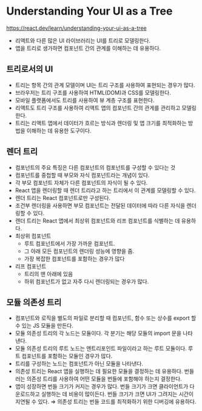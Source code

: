 # Understanding Your UI as a Tree

https://react.dev/learn/understanding-your-ui-as-a-tree

- 리액트와 다른 많은 UI 라이브러리는 UI를 트리로 모델링한다.
- 앱을 트리로 생가하면 컴포넌트 간의 관계를 이해하는 데 유용하다.

## 트리로서의 UI

- 트리는 항목 간의 관계 모델이며 UI는 트리 구조를 사용하여 표현되는 경우가 많다.
- 브라우저는 트리 구조를 사용하여 HTML(DOM)과 CSS를 모델링한다.
- 모바일 플랫폼에서도 트리를 사용하여 뷰 계층 구조를 표현한다.
- 리액트도 트리 구조를 사용하여 리액트 앱의 컴포넌트 간의 관게를 관리하고 모델링한다.
- 트리는 리액트 앱에서 데이터가 흐르는 방식과 렌더링 및 앱 크기를 최적화하는 방법을 이해하는 데 유용한 도구이다.

## 렌더 트리

- 컴포넌트의 주요 특징은 다른 컴포넌트의 컴포넌트를 구성할 수 있다는 것
- 컴포넌트를 중첩할 때 부모와 자식 컴포넌트라는 개념이 있다.
- 각 부모 컴포넌트 자체가 다른 컴포넌트의 자식이 될 수 있다.
- React 앱을 렌더링할 때 렌더 트리라고 하는 트리에서 이 관계를 모델링할 수 있다.
- 렌더 트리는 React 컴포넌트로만 구성된다.
- 조건부 렌더링을 사용하면 부모 컴포넌트는 전달된 데이터에 따라 다른 자식을 렌더링할 수 있다.
- 렌더 트리는 React 앱에서 최상위 컴포넌트와 리프 컴포넌트를 식별하는 데 유용하다.
- 최상위 컴포넌트
  - 루트 컴포넌트에서 가장 가까운 컴포넌트.
  - 그 아래 모든 컴포넌트의 렌더링 성능에 영향을 줌.
  - 가장 복잡한 컴포넌트를 포함하는 경우가 많다
- 리프 컴포넌트
  - 트리의 맨 아래에 있음
  - 하위 컴포넌트가 없고 자주 다시 렌더링되는 경우가 많다.

## 모듈 의존성 트리

- 컴포넌트와 로직을 별도의 파일로 분리할 때 컴포넌트, 함수 또는 상수를 export 할 수 있는 JS 모듈을 만든다.
- 모듈 의존성 트리의 각 노드는 모듈이다. 각 분기는 해당 모듈의 import 문을 나타낸다.
- 모듈 의존성 트리의 루트 노드는 엔트리포인트 파일이라고 하는 루트 모듈이다. 루트 컴포넌트를 포함하는 모듈인 경우가 많다.
- 트리를 구성하는 노드는 컴포넌트가 아닌 모듈을 나타낸다.
- 의존성 트리는 React 앱을 실행하는 데 필요한 모듈을 결정하는 데 유용하다. 번들러는 의존성 트리를 사용하여 어떤 모듈을 번들에 포함해야 하는지 결정한다.
- 앱이 성장하면 번들 크기가 커지는 경우가 많다. 번들 크기가 크면 클라이언트가 다운로드하고 실행하는 데 비용이 많이든다. 번들 크기가 크면 UI가 그려지는 시간이 지연될 수 있다. ⇒ 의존성 트리는 번들 코드를 최적화하기 위한 디버깅에 유용하다.

